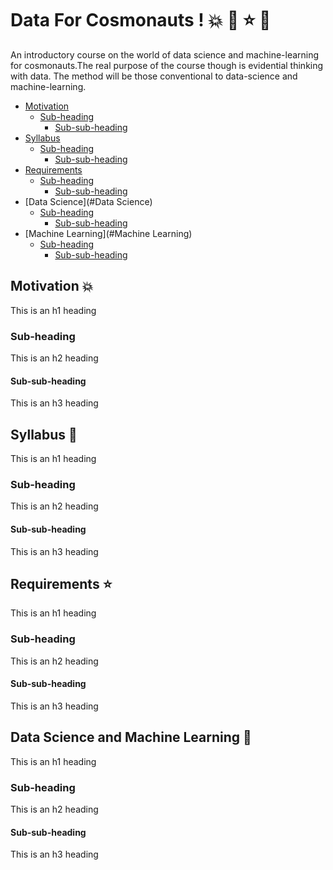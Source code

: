 # Data For Cosmonauts ! :boom: :star2: :star: :dizzy:

An introductory course on the world of data science and machine-learning for cosmonauts.The real purpose of the course though is evidential thinking with data. The method will be those conventional to data-science and machine-learning. 

- [Motivation](#Motivation)
  * [Sub-heading](#sub-heading)
    + [Sub-sub-heading](#sub-sub-heading)
- [Syllabus](#Syllabus)
  * [Sub-heading](#sub-heading-1)
    + [Sub-sub-heading](#sub-sub-heading-1)
- [Requirements](#Requirements)
  * [Sub-heading](#sub-heading-2)
    + [Sub-sub-heading](#sub-sub-heading-2)
- [Data Science](#Data Science)
  * [Sub-heading](#sub-heading-2)
    + [Sub-sub-heading](#sub-sub-heading-2)
- [Machine Learning](#Machine Learning)
  * [Sub-heading](#sub-heading-2)
    + [Sub-sub-heading](#sub-sub-heading-2)
    

## Motivation :boom: 

This is an h1 heading

### Sub-heading

This is an h2 heading

#### Sub-sub-heading

This is an h3 heading

## Syllabus :star2:

This is an h1 heading

### Sub-heading

This is an h2 heading

#### Sub-sub-heading

This is an h3 heading

## Requirements :star:

This is an h1 heading

### Sub-heading

This is an h2 heading

#### Sub-sub-heading

This is an h3 heading

## Data Science and Machine Learning :dizzy:

This is an h1 heading

### Sub-heading

This is an h2 heading

#### Sub-sub-heading

This is an h3 heading



